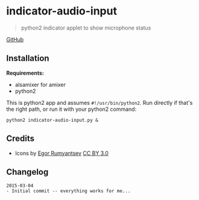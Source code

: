 # indicator-audio-input

> python2 indicator applet to show microphone status

[GitHub](https://github.com/davidosomething/indicator-audio-input)


## Installation

**Requirements:**

- alsamixer for amixer
- python2

This is python2 app and assumes `#!/usr/bin/python2`.
Run directly if that's the right path, or run it with your python2 command:
```
python2 indicator-audio-input.py &
```


## Credits

- Icons by
  [Egor Rumyantsev](http://www.flaticon.com/authors/egor-rumyantsev)
  [CC BY 3.0](http://creativecommons.org/licenses/by/3.0/)


## Changelog

```
2015-03-04 
- Initial commit -- everything works for me...
```

